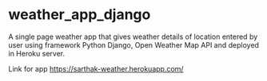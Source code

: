 # weather_app_django
 A single page weather app that gives weather details of location entered by user using framework Python Django, Open Weather Map API and deployed in Heroku server.

Link for app
https://sarthak-weather.herokuapp.com/
